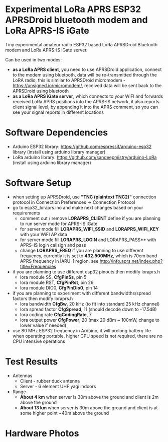 # Experimental LoRa APRS ESP32 APRSDroid bluetooth modem and LoRa APRS-IS iGate
Tiny experimental amateur radio ESP32 based LoRa APRSDroid Bluetooth modem and LoRa APRS-IS iGate server.

Can be used in two modes: 
- **as a LoRa APRS client**, you need to use APRSDroid application, connect to the modem using bluetooth, data will be re-transmitted through the LoRA radio, this is similar to APRSDroid micromodem - https://unsigned.io/micromodem/, received data will be sent back to the APRSDroid using bluetooth
- **as a LoRa APRS iGate server**, which connects to your WiFI and forwards received LoRa APRS positions into the APRS-IS network, it also reports client signal level, by appending it into the APRS comment, so you can see your signal reports in different locations

# Software Dependencies
- Arduino ESP32 library: https://github.com/espressif/arduino-esp32 library (install using arduino library manager)
- LoRa arduino library: https://github.com/sandeepmistry/arduino-LoRa (install using arduino library manager)

# Software Setup
- when setting up APRSDroid, use **"TNC (plaintext TNC2)"** connection protocol in Connection Preferences -> Connection Protocol
- go to esp32_loraprs.ino and make next changes based on your requirements
  - comment out / remove **LORAPRS_CLIENT** define if you are planning to run server mode for APRS-IS iGate
  - for server mode fill **LORAPRS_WIFI_SSID** and **LORAPRS_WIFI_KEY** with your WiFI AP data
  - for server mode fill **LORAPRS_LOGIN** and LORAPRS_PASS** with APRS-IS login callsign and pass
  - change **LORAPRS_FREQ** if you are planning to use different frequency, currently it is set to **432.500MHz**, which is 70cm band APRS frequency in IARU-1 region, see http://info.aprs.net/index.php?title=Frequencies
- if you are planning to use different esp32 pinouts then modify loraprs.h
  - lora module SS, **CfgPinSs**, pin 5
  - lora module RST, **CfgPinRst**, pin 26
  - lora module DIO0, **CfgPinDio0**, pin 14
- if you are planning to experiment with different bandwidths/spread factors then modify loraprs.h
  - lora bandwidth **CfgBw**, 20 kHz (to fit into standard 25 kHz channel)
  - lora spread factor **CfgSpread**, 11 (should decode down to -17.5dB)
  - lora coding rate **CfgCodingRate**, 7
  - lora output power **CfgPower**, 20 (max 20 dBm ~ 100mW, change to lower value if needed)
- use 80 MHz ESP32 frequency in Arduino, it will prolong battery life when operating portable, higher CPU speed is not required, there are no CPU intensive operations

# Test Results
- Antennas
  - Client - rubber duck antenna
  - Server - 6 element UHF yagi indoors
- Range
  - **About 4 km** when server is 30m above the ground and client is 2m above the ground
  - **About 13 km** when server is 30m above the ground and client is at some higher point ~40m above the ground

# Hardware Photos
